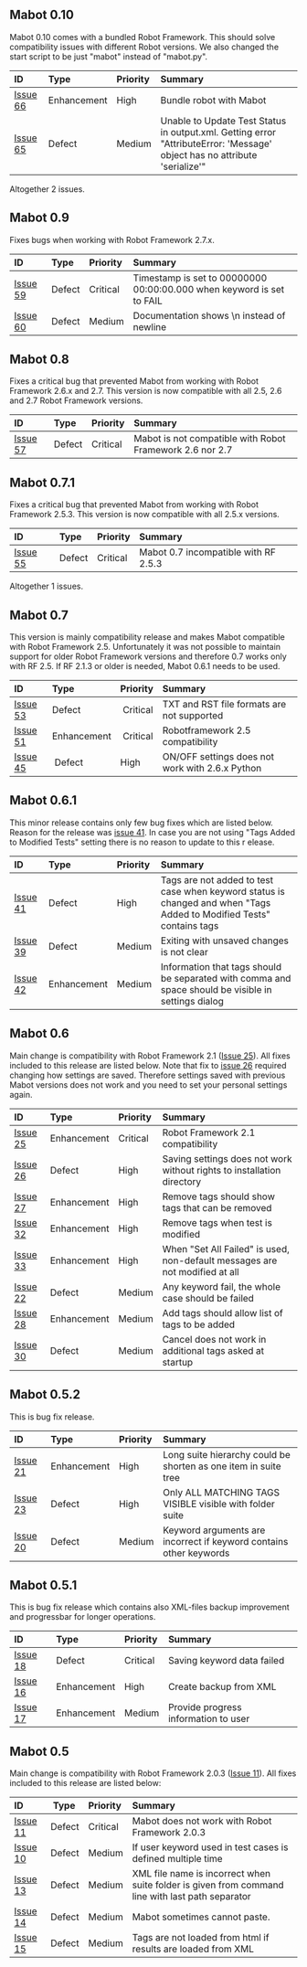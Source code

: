 ## Mabot 0.10 ##

Mabot 0.10 comes with a bundled Robot Framework. This should solve compatibility issues with different Robot versions. We also changed the start script to be just "mabot" instead of "mabot.py".

| **ID** | **Type** | **Priority** | **Summary** |
|:-------|:---------|:-------------|:------------|
| [Issue 66](https://code.google.com/p/robotframework-mabot/issues/detail?id=66) | Enhancement | High | Bundle robot with Mabot |
| [Issue 65](https://code.google.com/p/robotframework-mabot/issues/detail?id=65) | Defect | Medium | Unable to Update Test Status in output.xml. Getting error "AttributeError: 'Message' object has no attribute 'serialize'" |

Altogether 2 issues.

## Mabot 0.9 ##

Fixes bugs when working with Robot Framework 2.7.x.

| **ID** | **Type** | **Priority** | **Summary** |
|:-------|:---------|:-------------|:------------|
| [Issue 59](https://code.google.com/p/robotframework-mabot/issues/detail?id=59) | Defect | Critical | Timestamp is set to 00000000 00:00:00.000 when keyword is set to FAIL |
| [Issue 60](https://code.google.com/p/robotframework-mabot/issues/detail?id=60) | Defect | Medium | Documentation shows \n instead of newline |

## Mabot 0.8 ##

Fixes a critical bug that prevented Mabot from working with Robot Framework 2.6.x and 2.7. This version is now compatible with all 2.5, 2.6 and 2.7 Robot Framework versions.

| **ID** | **Type** | **Priority** | **Summary** |
|:-------|:---------|:-------------|:------------|
| [Issue 57](https://code.google.com/p/robotframework-mabot/issues/detail?id=57) | Defect | Critical | Mabot is not compatible with Robot Framework 2.6 nor 2.7 |


## Mabot 0.7.1 ##

Fixes a critical bug that prevented Mabot from working with Robot Framework 2.5.3. This version is now compatible with all 2.5.x versions.

| **ID** | **Type** | **Priority** | **Summary** |
|:-------|:---------|:-------------|:------------|
| [Issue 55](https://code.google.com/p/robotframework-mabot/issues/detail?id=55) | Defect | Critical | Mabot 0.7 incompatible with RF 2.5.3 |

Altogether 1 issues.


## Mabot 0.7 ##

This version is mainly compatibility release and makes Mabot compatible with Robot Framework 2.5. Unfortunately it was not possible to maintain support for older Robot Framework versions and therefore 0.7 works
only with RF 2.5. If RF 2.1.3 or older is needed, Mabot 0.6.1 needs to be used.

| **ID** | **Type** | **Priority** | **Summary** |
|:-------|:---------|:-------------|:------------|
| [Issue 53](https://code.google.com/p/robotframework-mabot/issues/detail?id=53) | Defect | Critical | TXT and RST file formats are not supported |
| [Issue 51](https://code.google.com/p/robotframework-mabot/issues/detail?id=51) | Enhancement | Critical | Robotframework 2.5 compatibility |
| [Issue 45](https://code.google.com/p/robotframework-mabot/issues/detail?id=45) | Defect | High | ON/OFF settings does not work with 2.6.x Python |


## Mabot 0.6.1 ##

This minor release contains only few bug fixes which are listed below. Reason for the release was [issue 41](https://code.google.com/p/robotframework-mabot/issues/detail?id=41). In case you are not using "Tags Added to Modified Tests" setting there is no reason to update to this r
elease.

| **ID** | **Type** | **Priority** | **Summary** |
|:-------|:---------|:-------------|:------------|
| [Issue 41](https://code.google.com/p/robotframework-mabot/issues/detail?id=41) | Defect | High | Tags are not added to test case when keyword status is changed and when "Tags Added to Modified Tests" contains tags |
| [Issue 39](https://code.google.com/p/robotframework-mabot/issues/detail?id=39) | Defect | Medium | Exiting with unsaved changes is not clear |
| [Issue 42](https://code.google.com/p/robotframework-mabot/issues/detail?id=42) | Enhancement | Medium | Information that tags should be separated with comma and space should be visible in settings dialog |

## Mabot 0.6 ##

Main change is compatibility with Robot Framework 2.1 ([Issue 25](https://code.google.com/p/robotframework-mabot/issues/detail?id=25)). All fixes included to this release are listed below. Note that fix to [issue 26](https://code.google.com/p/robotframework-mabot/issues/detail?id=26) required changing how settings are saved. Therefore settings saved with previous Mabot versions does not work and you need to set your personal settings again.


| **ID** | **Type** | **Priority** | **Summary** |
|:-------|:---------|:-------------|:------------|
| [Issue 25](https://code.google.com/p/robotframework-mabot/issues/detail?id=25) |Enhancement | Critical | Robot Framework 2.1 compatibility |
| [Issue 26](https://code.google.com/p/robotframework-mabot/issues/detail?id=26) | Defect | High | Saving settings does not work without rights to installation directory |
| [Issue 27](https://code.google.com/p/robotframework-mabot/issues/detail?id=27) | Enhancement | High | Remove tags should show tags that can be removed |
| [Issue 32](https://code.google.com/p/robotframework-mabot/issues/detail?id=32) | Enhancement | High | Remove tags when test is modified |
| [Issue 33](https://code.google.com/p/robotframework-mabot/issues/detail?id=33) | Enhancement | High | When "Set All Failed" is used, non-default messages are not modified at all |
| [Issue 22](https://code.google.com/p/robotframework-mabot/issues/detail?id=22) | Defect | Medium | Any keyword fail, the whole case should be failed |
| [Issue 28](https://code.google.com/p/robotframework-mabot/issues/detail?id=28) | Enhancement | Medium | Add tags should allow list of tags to be added |
| [Issue 30](https://code.google.com/p/robotframework-mabot/issues/detail?id=30) | Defect | Medium | Cancel does not work in additional tags asked at startup |


## Mabot 0.5.2 ##

This is bug fix release.

| **ID** | **Type** | **Priority** | **Summary** |
|:-------|:---------|:-------------|:------------|
| [Issue 21](https://code.google.com/p/robotframework-mabot/issues/detail?id=21) | Enhancement | High | Long suite hierarchy could be shorten as one item in suite tree |
| [Issue 23](https://code.google.com/p/robotframework-mabot/issues/detail?id=23) | Defect | High | Only ALL MATCHING TAGS VISIBLE visible with folder suite |
| [Issue 20](https://code.google.com/p/robotframework-mabot/issues/detail?id=20) | Defect | Medium | Keyword arguments are incorrect if keyword contains other keywords |


## Mabot 0.5.1 ##

This is bug fix release which contains also XML-files backup improvement and progressbar for longer operations.

| **ID** | **Type** | **Priority** | **Summary** |
|:-------|:---------|:-------------|:------------|
| [Issue 18](https://code.google.com/p/robotframework-mabot/issues/detail?id=18) | Defect | Critical | Saving keyword data failed |
| [Issue 16](https://code.google.com/p/robotframework-mabot/issues/detail?id=16) | Enhancement | High | Create backup from XML |
| [Issue 17](https://code.google.com/p/robotframework-mabot/issues/detail?id=17) | Enhancement | Medium | Provide progress information to user |


## Mabot 0.5 ##

Main change is compatibility with Robot Framework 2.0.3 ([Issue 11](https://code.google.com/p/robotframework-mabot/issues/detail?id=11)). All fixes included to this release are listed below:

| **ID** | **Type** | **Priority** | **Summary** |
|:-------|:----------|:-------------|:------------|
| [Issue 11](https://code.google.com/p/robotframework-mabot/issues/detail?id=11) | Defect | Critical | Mabot does not work with Robot Framework 2.0.3 |
| [Issue 10](https://code.google.com/p/robotframework-mabot/issues/detail?id=10) | Defect | Medium | If user keyword used in test cases is defined multiple time |
| [Issue 13](https://code.google.com/p/robotframework-mabot/issues/detail?id=13) | Defect | Medium | XML file name is incorrect when suite folder is given from command line with last path separator  |
| [Issue 14](https://code.google.com/p/robotframework-mabot/issues/detail?id=14) | Defect | Medium | Mabot sometimes cannot paste. |
| [Issue 15](https://code.google.com/p/robotframework-mabot/issues/detail?id=15) | Defect | Medium | Tags are not loaded from html if results are loaded from XML |